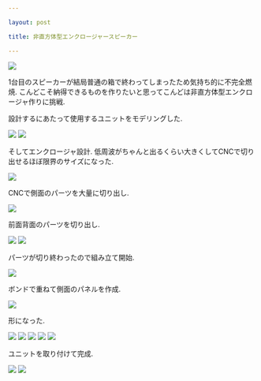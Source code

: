 ```yaml
---

layout: post

title: 非直方体型エンクロージャースピーカー

---
```


<img src="https://gakuseishitsu.github.io/images/speaker2/s1.jpg">

1台目のスピーカーが結局普通の箱で終わってしまったため気持ち的に不完全燃焼. こんどこそ納得できるものを作りたいと思ってこんどは非直方体型エンクロージャ作りに挑戦.  

設計するにあたって使用するユニットをモデリングした.  

<img src="https://gakuseishitsu.github.io/images/speaker2/s2.jpg">
<img src="https://gakuseishitsu.github.io/images/speaker2/s3.jpg">

そしてエンクロージャ設計. 低周波がちゃんと出るくらい大きくしてCNCで切り出せるほぼ限界のサイズになった.  

<img src="https://gakuseishitsu.github.io/images/speaker2/s4.jpg">

CNCで側面のパーツを大量に切り出し.  

<img src="https://gakuseishitsu.github.io/images/speaker2/s5.jpg">

前面背面のパーツを切り出し.  

<img src="https://gakuseishitsu.github.io/images/speaker2/s6.jpg">
<img src="https://gakuseishitsu.github.io/images/speaker2/s7.jpg">

パーツが切り終わったので組み立て開始.  

<img src="https://gakuseishitsu.github.io/images/speaker2/s8.jpg">

ボンドで重ねて側面のパネルを作成.  

<img src="https://gakuseishitsu.github.io/images/speaker2/s9.jpg">

形になった.  

<img src="https://gakuseishitsu.github.io/images/speaker2/s10.jpg">
<img src="https://gakuseishitsu.github.io/images/speaker2/s12.jpg">
<img src="https://gakuseishitsu.github.io/images/speaker2/s13.jpg">
<img src="https://gakuseishitsu.github.io/images/speaker2/s14.jpg">
<img src="https://gakuseishitsu.github.io/images/speaker2/s15.jpg">

ユニットを取り付けて完成.  

<img src="https://gakuseishitsu.github.io/images/speaker2/s16.jpg">
<img src="https://gakuseishitsu.github.io/images/speaker2/s17.jpg">